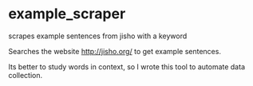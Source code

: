 # example_scraper
scrapes example sentences from jisho with a keyword

Searches the website http://jisho.org/ to get example sentences.

Its better to study words in context, so I wrote this tool to automate data collection. 
